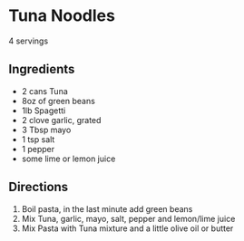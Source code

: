 # Tuna Noodles

4 servings

## Ingredients
- 2 cans Tuna
- 8oz of green beans
- 1lb Spagetti
- 2 clove garlic, grated
- 3 Tbsp mayo
- 1 tsp salt
- 1 pepper
- some lime or lemon juice

## Directions
1. Boil pasta, in the last minute add green beans
1. Mix Tuna, garlic, mayo, salt, pepper and lemon/lime juice
1. Mix Pasta with Tuna mixture and a little olive oil or butter
